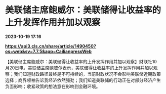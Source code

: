 # 美联储主席鲍威尔：美联储得让收益率的上升发挥作用并加以观察

**2023-10-19 17:16**

**https://api3.cls.cn/share/article/1490450?os=web&sv=7.7.5&app=CailianpressWeb**

【美联储主席鲍威尔：美联储得让收益率的上升发挥作用并加以观察】财联社10月20日电，美联储主席鲍威尔表示，美联储得让收益率的上升发挥作用并加以观察；我们知道财政路径最终是不可持续的，当前财政状况不会影响美联储近期政策选择；商界领袖告诉我经济依然强劲；我们知道美联储的行动正在对部分经济产生负面影响；收紧政策的想法意在影响到金融环境。